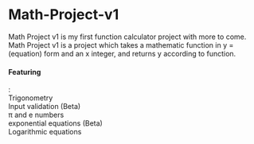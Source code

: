 # Math-Project-v1

Math Project v1 is my first function calculator project with more to come.
Math Project v1 is a project which takes a mathematic function in
y = (equation) form and an x integer,
and returns y according to function.

<h4>Featuring</h4>:<br>
  Trigonometry<br>
  Input validation (Beta)<br>
  π and e numbers<br>
  exponential equations (Beta)<br>
  Logarithmic equations<br>
 

